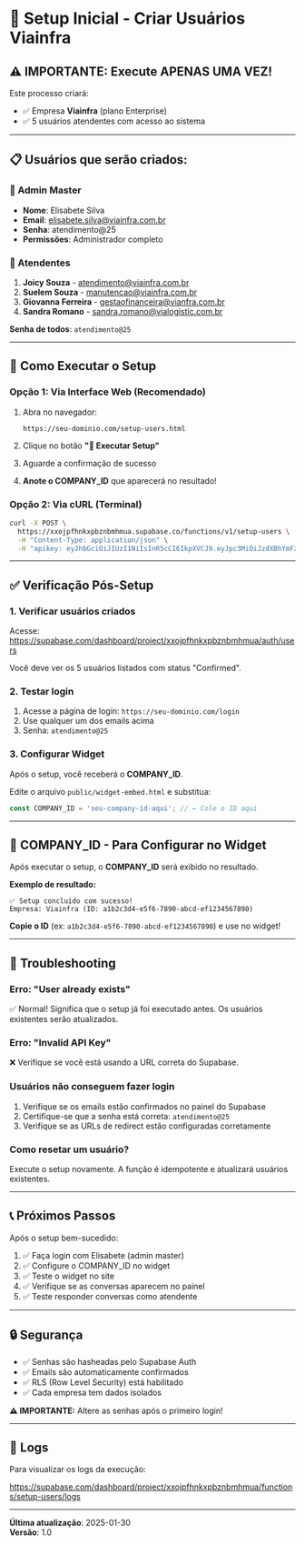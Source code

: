 # 🚀 Setup Inicial - Criar Usuários Viainfra

## ⚠️ IMPORTANTE: Execute APENAS UMA VEZ!

Este processo criará:
- ✅ Empresa **Viainfra** (plano Enterprise)
- ✅ 5 usuários atendentes com acesso ao sistema

---

## 📋 Usuários que serão criados:

### 👑 Admin Master
- **Nome**: Elisabete Silva
- **Email**: elisabete.silva@viainfra.com.br
- **Senha**: atendimento@25
- **Permissões**: Administrador completo

### 👥 Atendentes
1. **Joicy Souza** - atendimento@viainfra.com.br
2. **Suelem Souza** - manutencao@viainfra.com.br
3. **Giovanna Ferreira** - gestaofinanceira@vianfra.com.br
4. **Sandra Romano** - sandra.romano@vialogistic.com.br

**Senha de todos**: `atendimento@25`

---

## 🔧 Como Executar o Setup

### Opção 1: Via Interface Web (Recomendado)

1. Abra no navegador:
   ```
   https://seu-dominio.com/setup-users.html
   ```

2. Clique no botão **"🚀 Executar Setup"**

3. Aguarde a confirmação de sucesso

4. **Anote o COMPANY_ID** que aparecerá no resultado!

### Opção 2: Via cURL (Terminal)

```bash
curl -X POST \
  https://xxojpfhnkxpbznbmhmua.supabase.co/functions/v1/setup-users \
  -H "Content-Type: application/json" \
  -H "apikey: eyJhbGciOiJIUzI1NiIsInR5cCI6IkpXVCJ9.eyJpc3MiOiJzdXBhYmFzZSIsInJlZiI6Inh4b2pwZmhua3hwYnpuYm1obXVhIiwicm9sZSI6ImFub24iLCJpYXQiOjE3NTkyMzY4NTUsImV4cCI6MjA3NDgxMjg1NX0.K7pqFCShUgQWJgrHThPynEguIkS0_TjIOuKXvIEgNR4"
```

---

## ✅ Verificação Pós-Setup

### 1. Verificar usuários criados

Acesse: https://supabase.com/dashboard/project/xxojpfhnkxpbznbmhmua/auth/users

Você deve ver os 5 usuários listados com status "Confirmed".

### 2. Testar login

1. Acesse a página de login: `https://seu-dominio.com/login`
2. Use qualquer um dos emails acima
3. Senha: `atendimento@25`

### 3. Configurar Widget

Após o setup, você receberá o **COMPANY_ID**.

Edite o arquivo `public/widget-embed.html` e substitua:

```javascript
const COMPANY_ID = 'seu-company-id-aqui'; // ← Cole o ID aqui
```

---

## 🔑 COMPANY_ID - Para Configurar no Widget

Após executar o setup, o **COMPANY_ID** será exibido no resultado.

**Exemplo de resultado:**
```
✅ Setup concluído com sucesso!
Empresa: Viainfra (ID: a1b2c3d4-e5f6-7890-abcd-ef1234567890)
```

**Copie o ID** (ex: `a1b2c3d4-e5f6-7890-abcd-ef1234567890`) e use no widget!

---

## 🐛 Troubleshooting

### Erro: "User already exists"
✅ Normal! Significa que o setup já foi executado antes. Os usuários existentes serão atualizados.

### Erro: "Invalid API Key"
❌ Verifique se você está usando a URL correta do Supabase.

### Usuários não conseguem fazer login
1. Verifique se os emails estão confirmados no painel do Supabase
2. Certifique-se que a senha está correta: `atendimento@25`
3. Verifique se as URLs de redirect estão configuradas corretamente

### Como resetar um usuário?

Execute o setup novamente. A função é idempotente e atualizará usuários existentes.

---

## 📞 Próximos Passos

Após o setup bem-sucedido:

1. ✅ Faça login com Elisabete (admin master)
2. ✅ Configure o COMPANY_ID no widget
3. ✅ Teste o widget no site
4. ✅ Verifique se as conversas aparecem no painel
5. ✅ Teste responder conversas como atendente

---

## 🔒 Segurança

- ✅ Senhas são hasheadas pelo Supabase Auth
- ✅ Emails são automaticamente confirmados
- ✅ RLS (Row Level Security) está habilitado
- ✅ Cada empresa tem dados isolados

**⚠️ IMPORTANTE:** Altere as senhas após o primeiro login!

---

## 📝 Logs

Para visualizar os logs da execução:

https://supabase.com/dashboard/project/xxojpfhnkxpbznbmhmua/functions/setup-users/logs

---

**Última atualização**: 2025-01-30  
**Versão**: 1.0
